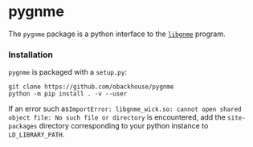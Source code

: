 # pygnme

The `pygnme` package is a python interface to the [`libgnme`](https://github.com/hgaburton/libgnme) program.

### Installation

`pygnme` is packaged with a `setup.py`:

```
git clone https://github.com/obackhouse/pygnme
python -m pip install . -v --user
```

If an error such as`
ImportError: libgnme_wick.so: cannot open shared object file: No such file or directory
` is encountered, add the `site-packages` directory corresponding to your python instance to `LD_LIBRARY_PATH`.

